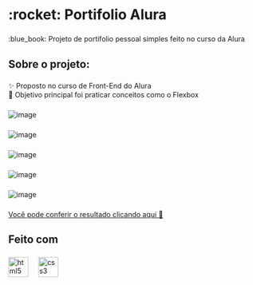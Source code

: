 <h1 align="left">:rocket: Portifolio Alura</h1>

###

<p align="left">:blue_book: Projeto de portifolio pessoal simples feito no curso da Alura</p>

###

<h2 align="left">Sobre o projeto:</h2>

###

<p align="left">✨ Proposto no curso de Front-End do Alura<br>🎯 Objetivo principal foi praticar conceitos como o Flexbox</p>

###
  ![image](https://github.com/TutuSilva/portfolio/assets/160740774/b198b6a9-9de2-4302-a0a8-6fe4a581dc96)
  ###
  ![image](https://github.com/TutuSilva/portfolio/assets/160740774/c56e655e-68e7-426c-a931-4f06b0a9b994)
  ###
  ![image](https://github.com/TutuSilva/portfolio/assets/160740774/462e2377-16b6-4a79-8478-2e1fbdf33837)
  ###
  ![image](https://github.com/TutuSilva/portfolio/assets/160740774/2a316886-4e97-44d8-839c-ed480bba660a)
  ###
  ![image](https://github.com/TutuSilva/portfolio/assets/160740774/4afdcc65-cd35-4987-a550-f74f8ef40924)
  ###
  <a href="https://portfolio-sigma-ten-78.vercel.app/">Você pode conferir o resultado clicando aqui :link:</a>

<h2 align="left">Feito com</h2>

###

<div align="left">
  <img src="https://cdn.jsdelivr.net/gh/devicons/devicon/icons/html5/html5-original.svg" height="40" alt="html5 logo"  />
  <img width="12" />
  <img src="https://cdn.jsdelivr.net/gh/devicons/devicon/icons/css3/css3-original.svg" height="40" alt="css3 logo"  />
</div>

###
